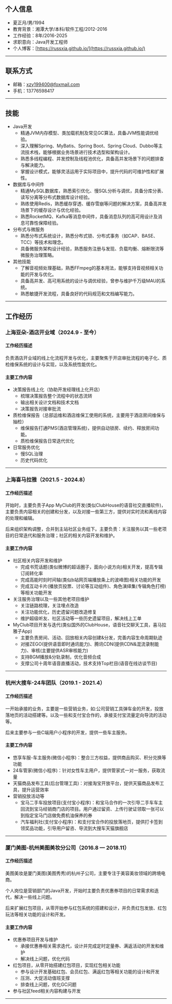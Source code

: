 ## 个人信息
- 夏正月/男/1994
- 教育背景：湘潭大学/本科/软件工程/2012-2016
- 工作经验：8年/2016-2025
- 求职意向：Java开发工程师
- 个人博客：[https://russxia.github.io/](https://russxia.github.io/)
---
## 联系方式
- 邮箱：xzy199400@foxmail.com
- 手机：13776598417
---
## 技能
+ Java开发
  + 精通JVM内存模型、类加载机制及常见GC算法，具备JVM性能调优经验。
  + 深入理解Spring、MyBatis、Spring Boot、Spring Cloud、Dubbo等主流技术栈，能够根据业务场景进行技术选型和架构设计。
  + 熟悉多线程编程、并发控制及线程池优化，具备高并发场景下的问题排查与解决能力。
  + 掌握设计模式，能够灵活运用于实际项目中，提升代码的可维护性和扩展性。
+ 数据库与中间件
  + 精通MySQL数据库，熟悉索引优化、慢SQL分析与调优，具备分库分表、读写分离等分布式数据库设计经验。
  + 熟练使用Redis，熟悉缓存穿透、缓存雪崩等问题的解决方案，具备高并发场景下的缓存设计与优化经验。
  + 熟悉RocketMQ、Kafka等消息中间件，具备消息队列的高可用设计及消息可靠性保障经验。
+ 分布式与微服务
  + 熟悉分布式系统设计，熟悉分布式锁、分布式事务（如CAP、BASE、TCC）等技术和理念。
  + 具备微服务架构设计经验，熟悉服务注册与发现、负载均衡、熔断限流等微服务治理策略。
+ 其他技能
  + 了解音视频处理基础，熟悉FFmpeg的基本用法，能够支持音视频相关功能的开发与优化。
  + 具备高并发、高可用系统的设计与调优经验，曾参与维护千万级MAU的系统。
  + 熟悉敏捷开发流程，具备良好的代码规范和文档编写能力。
---
## 工作经历
### 上海亚朵-酒店开业域（2024.9 - 至今）
#### 工作经历描述
负责酒店开业域的线上化流程开发与优化，主要聚焦于开店审批流程的电子化、质检维保系统的设计与实现，以及系统性能优化。

#### 主要工作内容
+ 决策报告线上化（协助开发经理线上化开店）
  + 梳理决策报告整个流程中的状态流转
  + 输出相关设计文档和技术文档
  + 决策报告对接审批流
+ 质检维保报告（总部运维和酒店维保工使用的系统，主要用于酒店房间维保与抽检）
  + 维保报告打通PMS(酒店管理系统)，提供自动锁房、续约、释放房间功能。
  + 质检维保报告日常迭代优化
+ 日常服务优化
  + 慢SQL治理
  + 历史代码优化
---
### 上海喜马拉雅（2021.5 - 2024.8）
#### 工作经历描述
开始时，主要负责子App MyClub的开发(类似ClubHouse的语音社交直播软件)，主要负责内容相关的创建和分发，以及对接一些第三方，提供对实时流和离线内容的处理和编辑。

后来组织架构调整，合并到主站社区业务组下。主要负责：关注服务以其一些老项目的日常迭代和服务治理；社区的相关内容开发和维护。
#### 主要工作内容
+ 社区相关内容开发和维护
  + 完成书荒话题(类似微博的超话圈子，面向小说方向)相关开发，提高专辑订阅转化率
  + 完成高能时刻时间轴(类似b站网页端播放条上的波峰图)相关功能的开发
  + 完成互动卡片(播放页投票、讨论等互动组件)、角色演绎集(专辑角色打榜)等相关功能开发
+ 关注服务治理以及一些其他老项目维护
  + 关注链路梳理，关注埋点改造
  + 关注功能优化，历史遗留问题改造修复
  + 维护超级听友、社区活动等一些历史遗留项目，解决线上工单
+ MyClub项目开发与迭代(类似国外的ClubHouse，语音社交聊天工具，喜马拉雅子App)
  + 主要负责房间、活动、回放相关内容创建&分发，完善内容生命周期轨迹
  + 对接ZEGO(提供语音即时通讯能力)、腾讯CDN(提供CDN&混流录制能力)、审核(主要提供ASR审核能力)
  + 支持BGM播放&分轨录制，优化音频合成
  + 支撑公司十周年语音直播活动，技术支持Top栏目(语音在线访谈节目)
---
### 杭州大搜车-24车团队（2019.1 - 2021.4）
#### 工作经历描述
一开始承接的业务，主要是一些营销业务，如:公司营销工具弹车金的开发，投放落地页的活动搭建等。以及一些和支付宝合作的，承接支付宝流量定向导流的活动等。

后来主要参与一些C端用户小程序的开发，提供一些车主服务。
#### 主要工作内容
+ 悠享车服-车主服务(微信小程序)：整合三方权益，提供商品购买、积分兑换等功能
+ 24车管家(微信小程序)：针对女性车主用户，提供管家式一对一服务，获取流量
+ 天猫商品发布工具(后台管理工具)：对接淘宝开放平台，提供天猫商品发布工具，提升运营效率
+ 营销投放活动等
  + 宝马二手车投放项目(支付宝小程序)：和宝马合作的一次引导二手车车主回流到宝马经销商门店的项目。用户通过留资、上传行驶证领取一张可以到指定宝马门店做免费机油保养的券
  + 汽车福利社(支付宝小程序)：和支付宝合作的投放落地页，提供打卡签到领奖品功能，引导用户留咨、导流到大搜车天猫旗舰店
---
### 厦门美图-杭州美图美妆分公司（2016.8 — 2018.11）
#### 工作经历描述
美图美妆是厦门美图(美图秀秀)的杭州子公司，主要专注于美容美妆领域的跨境电商。

个人岗位是营销部门的Java开发，开始时主要负责优惠券项目的日常需求和迭代，解决一些线上问题。

后来扩展红包项目，从零开始参与红包系统的搭建和设计，并负责红包发放、红包玩法等相关功能的设计和开发。
#### 主要工作内容
+ 优惠券项目开发与维护
  + 承接优惠券相关需求迭代，设计并完成定时定量券、满返活动的开发和维护
  + 解决线上问题，优化代码
+ 红包项目，从零开始搭建红包项目，实现红包相关功能
  + 参与设计开发基础红包、会员红包、满返红包等相关功能的设计和开发
  + 压测、大促活动值班支撑
  + 排查线上问题，优化GC问题
+ 参与社区feed相关内容构建与开发
---